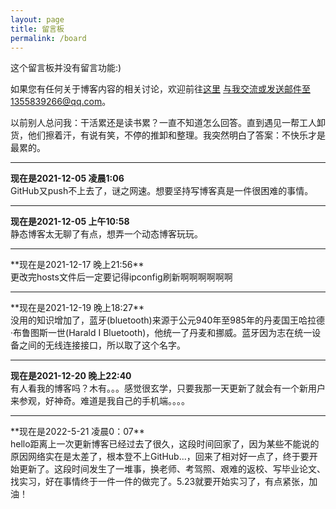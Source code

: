 ```yaml
---
layout: page
title: 留言板
permalink: /board
---
```


这个留言板并没有留言功能:)

如果您有任何关于博客内容的相关讨论，欢迎前往<a href="https://github.com/Jessica-xyx/Jessica-xyx.github.io/discussions" class="external" target="_blank">这里</a> 与我交流或发送邮件至1355839266@qq.com。

<p> </p>
以前别人总问我：干活累还是读书累？一直不知道怎么回答。直到遇见一帮工人卸货，他们擦着汗，有说有笑，不停的推卸和整理。我突然明白了答案：不快乐才是最累的。

<p> </p>
<HR>

**现在是2021-12-05 凌晨1:06**<br>
GitHub又push不上去了，谜之网速。想要坚持写博客真是一件很困难的事情。

<HR>

**现在是2021-12-05 上午10:58**<br>
静态博客太无聊了有点，想弄一个动态博客玩玩。

<HR>
**现在是2021-12-17 晚上21:56**<br>
更改完hosts文件后一定要记得ipconfig刷新啊啊啊啊啊啊

<HR>
**现在是2021-12-19 晚上18:27**<br>
没用的知识增加了，蓝牙(bluetooth)来源于公元940年至985年的丹麦国王哈拉德·布鲁图斯一世(Harald I Bluetooth)，他统一了丹麦和挪威。蓝牙因为志在统一设备之间的无线连接接口，所以取了这个名字。

<HR>

**现在是2021-12-20 晚上22:40**<br>
有人看我的博客吗？木有。。。感觉很玄学，只要我那一天更新了就会有一个新用户来参观，好神奇。难道是我自己的手机端。。。。



<hr>
**现在是2022-5-21 凌晨0：07**<br>
hello距离上一次更新博客已经过去了很久，这段时间回家了，因为某些不能说的原因网络实在是太差了，根本登不上GitHub...，回来了相对好一点了，终于要开始更新了。这段时间发生了一堆事，换老师、考驾照、艰难的返校、写毕业论文、找实习，好在事情终于一件一件的做完了。5.23就要开始实习了，有点紧张，加油！

